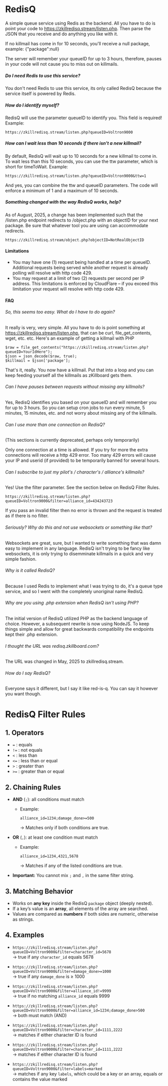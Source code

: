# RedisQ

A simple queue service using Redis as the backend. All you have to do is point your code to https://zkillredisq.stream/listen.php. Then parse the JSON that you receive and do anything you like with it.

If no killmail has come in for 10 seconds, you'll receive a null package, example:
{"package":null}

The server will remember your queueID for up to 3 hours, therefore, pauses in your code will not cause you to miss out on killmails.

##### Do I need Redis to use this service?

You don't need Redis to use this service, its only called RedisQ because the service itself is powered by Redis.

##### How do I identify myself?

RedisQ will use the parameter queueID to identify you. This field is required! Example:

    https://zkillredisq.stream/listen.php?queueID=Voltron9000

##### How can I wait less than 10 seconds if there isn't a new killmail?

By default, RedisQ will wait up to 10 seconds for a new killmail to come in. To wait less than this 10 seconds, you can use the ttw parameter, which is short for timeToWait. Example:

    https://zkillredisq.stream/listen.php?queueID=Voltron9000&ttw=1

And yes, you can combine the ttw and queueID parameters. The code will enforce a minimum of 1 and a maximum of 10 seconds.

##### Something changed with the way RedisQ works, help?

As of August, 2025, a change has been implemented such that the /listen.php endpoint redirects to /object.php with an objectID for your next package.  Be sure that whatever tool you are using can accommodate redirects.

    https://zkillredisq.stream/object.php?objectID=NotRealObjectID

#### Limitations

- You may have one (1) request being handled at a time per queueID. Additional requests being served while another request is already polling will resolve with http code 429.
- You may request at a limit of two (2) requests per second per IP address.  This limitations is enforced by CloudFlare – if you exceed this limitation your request will resolve with http code 429.

#### FAQ

###### So, this seems too easy. What do I have to do again?

It really is very, very simple. All you have to do is point something at https://zkillredisq.stream/listen.php, that can be curl, file_get_contents, wget, etc. etc. Here's an example of getting a killmail with PHP

  ```
  $raw = file_get_contents("https://zkillredisq.stream/listen.php?queueID=YourIdHere");
  $json = json_decode($raw, true);
  $killmail = $json['package'];
  ```
  
That's it, really. You now have a killmail. Put that into a loop and you can keep feeding yourself all the killmails as zKillboard gets them.

###### Can I have pauses between requests without missing any killmails?

Yes, RedisQ identifies you based on your queueID and will remember you for up to 3 hours. So you can setup cron jobs to run every minute, 5 minutes, 15 minutes, etc. and not worry about missing any of the killmails.

###### Can I use more than one connection on RedisQ?

(This sections is currently deprecated, perhaps only temporarily) 

Only one connection at a time is allowed. If you try for more the extra connections will receive a http 429 error. Too many 429 errors will cause your IP and userid (if provided) to be temporarily banned for several hours.

###### Can I subscribe to just my pilot's / character's / alliance's killmails?

Yes!  Use the filter parameter.  See the section below on RedisQ Filter Rules.

	https://zkillredisq.stream/listen.php?queueID=Voltron9000&filter=alliance_id=434243723

If you pass an invalid filter then no error is thrown and the request is treated as if there is no filter.

###### Seriously? Why do this and not use websockets or something like that?

Websockets are great, sure, but I wanted to write something that was damn easy to implement in any language. RedisQ isn't trying to be fancy like websockets, it is only trying to disemminate killmails in a quick and very simple fashion.

###### Why is it called RedisQ?

Because I used Redis to implement what I was trying to do, it's a queue type service, and so I went with the completely unoriginal name RedisQ.

###### Why are you using .php extension when RedisQ isn't using PHP?

The initial version of RedisQ utilized PHP as the backend language of choice.  However, a subsequent rewrite is now using NodeJS.  To keep things simple and allow for great backwards compatibility the endpoints kept their .php extension.

###### I thought the URL was redisq.zkillboard.com?

The URL was changed in May, 2025 to zkillredisq.stream.

###### How do I say RedisQ?

Everyone says it different, but I say it like red-is-q.  You can say it however you want though.

# RedisQ Filter Rules

## 1. Operators
- `=` : equals  
- `!=` : not equals  
- `<` : less than  
- `<=` : less than or equal  
- `>` : greater than  
- `>=` : greater than or equal  

## 2. Chaining Rules
- **AND** (`;`): all conditions must match  
  - Example:  
    ```
    alliance_id=1234;damage_done>=500
    ```
    → Matches only if both conditions are true.  

- **OR** (`,`): at least one condition must match  
  - Example:  
    ```
    alliance_id=1234,4321,5678
    ```
    → Matches if any of the listed conditions are true.  

- **Important:** You cannot mix `;` and `,` in the same filter string.  

## 3. Matching Behavior
- Works on **any key** inside the RedisQ `package` object (deeply nested).  
- If a key’s value is an **array**, all elements of the array are searched.  
- Values are compared as **numbers** if both sides are numeric, otherwise as strings.  

## 4. Examples
- `https://zkillredisq.stream/listen.php?queueID=Voltron9000&filter=character_id=5678`  
  → true if any `character_id` equals 5678  

- `https://zkillredisq.stream/listen.php?queueID=Voltron9000&filter=damage_done>=1000`  
  → true if any `damage_done` is ≥ 1000  

- `https://zkillredisq.stream/listen.php?queueID=Voltron9000&filter=alliance_id!=9999`  
  → true if no matching `alliance_id` equals 9999  

- `https://zkillredisq.stream/listen.php?queueID=Voltron9000&filter=alliance_id=1234;damage_done>500`  
  → both must match (AND)  

- `https://zkillredisq.stream/listen.php?queueID=Voltron9000&filter=character_id=1111,2222`  
  → matches if either character ID is found  

- `https://zkillredisq.stream/listen.php?queueID=Voltron9000&filter=character_id=1111,2222`  
  → matches if either character ID is found  

- `https://zkillredisq.stream/listen.php?queueID=Voltron9000&filter=labels=marked`  
  → matches if any key `labels`, which could be a key or an array, equals or contains the value marked
